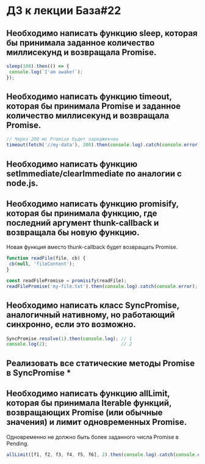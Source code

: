 # ДЗ к лекции База#22

## Необходимо написать функцию sleep, которая бы принимала заданное количество миллисекунд и возвращала Promise.

```js
sleep(100).then(() => {
 console.log(`I'am awake!`);
});
```

## Необходимо написать функцию timeout, которая бы принимала Promise и заданное количество миллисекунд и возвращала Promise.

```js
// Через 200 мс Promise будет зареджекчен
timeout(fetch('//my-data'), 200).then(console.log).catch(console.error);
```

## Необходимо написать функцию setImmediate/clearImmediate по аналогии с node.js.

## Необходимо написать функцию promisify, которая бы принимала функцию, где последний аргумент thunk-callback и возвращала бы новую функцию. 

Новая функция вместо thunk-callback будет возвращать Promise.

```js
function readFile(file, cb) {
 cb(null, 'fileContent');
}

const readFilePromise = promisify(readFile);
readFilePromise('my-file.txt').then(console.log).catch(console.error);
```

## Необходимо написать класс SyncPromise, аналогичный нативному, но работающий синхронно, если это возможно.

```js
SyncPromise.resolve(1).then(console.log); // 1
console.log(2);                           // 2
```

## Реализовать все статические методы Promise в SyncPromise *

## Необходимо написать функцию allLimit, которая бы принимала Iterable функций, возвращающих Promise (или обычные значения) и лимит одновременных Promise.

Одновременно не должно быть более заданного числа Promise в Pending.

```js
allLimit([f1, f2, f3, f4, f5, f6], 2).then(console.log).catch(console.error);
```
